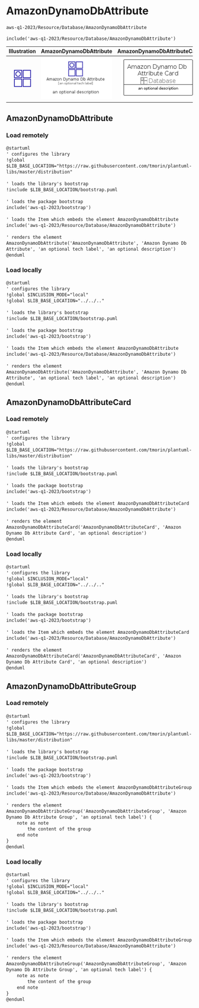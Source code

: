# AmazonDynamoDbAttribute


```text
aws-q1-2023/Resource/Database/AmazonDynamoDbAttribute
```

```text
include('aws-q1-2023/Resource/Database/AmazonDynamoDbAttribute')
```



| Illustration | AmazonDynamoDbAttribute | AmazonDynamoDbAttributeCard | AmazonDynamoDbAttributeGroup |
| :---: | :---: | :---: | :---: |
| ![illustration for Illustration](../../../aws-q1-2023/Resource/Database/AmazonDynamoDbAttribute.png) | ![illustration for AmazonDynamoDbAttribute](../../../aws-q1-2023/Resource/Database/AmazonDynamoDbAttribute.Local.png) | ![illustration for AmazonDynamoDbAttributeCard](../../../aws-q1-2023/Resource/Database/AmazonDynamoDbAttributeCard.Local.png) | ![illustration for AmazonDynamoDbAttributeGroup](../../../aws-q1-2023/Resource/Database/AmazonDynamoDbAttributeGroup.Local.png) |




## AmazonDynamoDbAttribute

### Load remotely
```plantuml
@startuml
' configures the library
!global $LIB_BASE_LOCATION="https://raw.githubusercontent.com/tmorin/plantuml-libs/master/distribution"

' loads the library's bootstrap
!include $LIB_BASE_LOCATION/bootstrap.puml

' loads the package bootstrap
include('aws-q1-2023/bootstrap')

' loads the Item which embeds the element AmazonDynamoDbAttribute
include('aws-q1-2023/Resource/Database/AmazonDynamoDbAttribute')

' renders the element
AmazonDynamoDbAttribute('AmazonDynamoDbAttribute', 'Amazon Dynamo Db Attribute', 'an optional tech label', 'an optional description')
@enduml
```

### Load locally
```plantuml
@startuml
' configures the library
!global $INCLUSION_MODE="local"
!global $LIB_BASE_LOCATION="../../.."

' loads the library's bootstrap
!include $LIB_BASE_LOCATION/bootstrap.puml

' loads the package bootstrap
include('aws-q1-2023/bootstrap')

' loads the Item which embeds the element AmazonDynamoDbAttribute
include('aws-q1-2023/Resource/Database/AmazonDynamoDbAttribute')

' renders the element
AmazonDynamoDbAttribute('AmazonDynamoDbAttribute', 'Amazon Dynamo Db Attribute', 'an optional tech label', 'an optional description')
@enduml
```

## AmazonDynamoDbAttributeCard

### Load remotely
```plantuml
@startuml
' configures the library
!global $LIB_BASE_LOCATION="https://raw.githubusercontent.com/tmorin/plantuml-libs/master/distribution"

' loads the library's bootstrap
!include $LIB_BASE_LOCATION/bootstrap.puml

' loads the package bootstrap
include('aws-q1-2023/bootstrap')

' loads the Item which embeds the element AmazonDynamoDbAttributeCard
include('aws-q1-2023/Resource/Database/AmazonDynamoDbAttribute')

' renders the element
AmazonDynamoDbAttributeCard('AmazonDynamoDbAttributeCard', 'Amazon Dynamo Db Attribute Card', 'an optional description')
@enduml
```

### Load locally
```plantuml
@startuml
' configures the library
!global $INCLUSION_MODE="local"
!global $LIB_BASE_LOCATION="../../.."

' loads the library's bootstrap
!include $LIB_BASE_LOCATION/bootstrap.puml

' loads the package bootstrap
include('aws-q1-2023/bootstrap')

' loads the Item which embeds the element AmazonDynamoDbAttributeCard
include('aws-q1-2023/Resource/Database/AmazonDynamoDbAttribute')

' renders the element
AmazonDynamoDbAttributeCard('AmazonDynamoDbAttributeCard', 'Amazon Dynamo Db Attribute Card', 'an optional description')
@enduml
```

## AmazonDynamoDbAttributeGroup

### Load remotely
```plantuml
@startuml
' configures the library
!global $LIB_BASE_LOCATION="https://raw.githubusercontent.com/tmorin/plantuml-libs/master/distribution"

' loads the library's bootstrap
!include $LIB_BASE_LOCATION/bootstrap.puml

' loads the package bootstrap
include('aws-q1-2023/bootstrap')

' loads the Item which embeds the element AmazonDynamoDbAttributeGroup
include('aws-q1-2023/Resource/Database/AmazonDynamoDbAttribute')

' renders the element
AmazonDynamoDbAttributeGroup('AmazonDynamoDbAttributeGroup', 'Amazon Dynamo Db Attribute Group', 'an optional tech label') {
    note as note
        the content of the group
    end note
}
@enduml
```

### Load locally
```plantuml
@startuml
' configures the library
!global $INCLUSION_MODE="local"
!global $LIB_BASE_LOCATION="../../.."

' loads the library's bootstrap
!include $LIB_BASE_LOCATION/bootstrap.puml

' loads the package bootstrap
include('aws-q1-2023/bootstrap')

' loads the Item which embeds the element AmazonDynamoDbAttributeGroup
include('aws-q1-2023/Resource/Database/AmazonDynamoDbAttribute')

' renders the element
AmazonDynamoDbAttributeGroup('AmazonDynamoDbAttributeGroup', 'Amazon Dynamo Db Attribute Group', 'an optional tech label') {
    note as note
        the content of the group
    end note
}
@enduml
```

